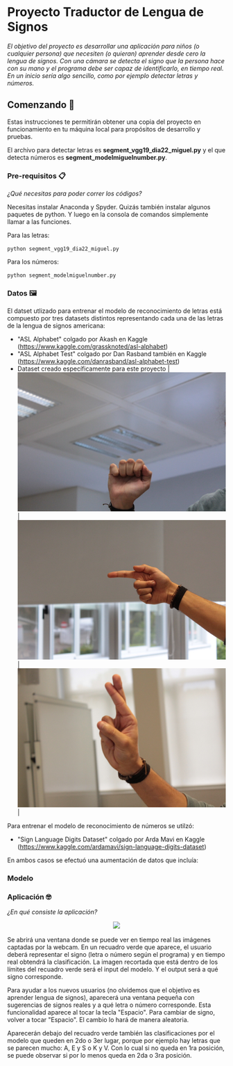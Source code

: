 # Proyecto Traductor de Lengua de Signos

_El objetivo del proyecto es desarrollar una aplicación para niños (o cualquier persona) que necesiten (o quieran) aprender desde cero la lengua de signos. Con una cámara se detecta el signo que la persona hace con su mano y el programa debe ser capaz de identificarlo, en tiempo real. En un inicio sería algo sencillo, como por ejemplo detectar letras y números._

## Comenzando 🚀

Estas instrucciones te permitirán obtener una copia del proyecto en funcionamiento en tu máquina local para propósitos de desarrollo y pruebas.

El archivo para detectar letras es **segment_vgg19_dia22_miguel.py** y el que detecta números es **segment_modelmiguelnumber.py**.


### Pre-requisitos 📋

_¿Qué necesitas para poder correr los códigos?_

Necesitas instalar Anaconda y Spyder. Quizás también instalar algunos paquetes de python. Y luego en la consola de comandos simplemente llamar a las funciones.

Para las letras:
```
python segment_vgg19_dia22_miguel.py
```

Para los números:
```
python segment_modelmiguelnumber.py
```

### Datos 🖼
El datset utlizado para entrenar el modelo de reconocimiento de letras está compuesto por tres datasets distintos representando cada una de las letras de la lengua de signos americana:
* "ASL Alphabet" colgado por Akash en Kaggle (https://www.kaggle.com/grassknoted/asl-alphabet)
* "ASL Alphabet Test" colgado por Dan Rasband también en Kaggle (https://www.kaggle.com/danrasband/asl-alphabet-test)
* Dataset creado específicamente para este proyecto 
| ![A](https://github.com/ecabestadistica/sign-language-translator-python-opencv/blob/master/IMG_0020.JPG) | ![G](https://github.com/ecabestadistica/sign-language-translator-python-opencv/blob/master/IMG_0640.JPG) | ![R](https://github.com/ecabestadistica/sign-language-translator-python-opencv/blob/master/IMG_1482.JPG) |


Para entrenar el modelo de reconocimiento de números se utilzó:
* "Sign Language Digits Dataset" colgado por Arda Mavi en Kaggle (https://www.kaggle.com/ardamavi/sign-language-digits-dataset)

En ambos casos se efectuó una aumentación de datos que incluía: 

### Modelo

### Aplicación 🤓

_¿En qué consiste la aplicación?_

<p align="center">
    <img src="elinumeros.gif", width="450">
</p>

Se abrirá una ventana donde se puede ver en tiempo real las imágenes captadas por la webcam. En un recuadro verde que aparece, el usuario deberá representar el signo (letra o número según el programa) y en tiempo real obtendrá la clasificación. La imagen recortada que está dentro de los límites del recuadro verde será el input del modelo. Y el output será a qué signo corresponde.

Para ayudar a los nuevos usuarios (no olvidemos que el objetivo es aprender lengua de signos), aparecerá una ventana pequeña con sugerencias de signos reales y a qué letra o número corresponde. Esta funcionalidad aparece al tocar la tecla "Espacio". Para cambiar de signo, volver a tocar "Espacio".
El cambio lo hará de manera aleatoria. 

Aparecerán debajo del recuadro verde también las clasificaciones por el modelo que queden en 2do o 3er lugar, porque por ejemplo hay letras que se parecen mucho: A, E y S o K y V. Con lo cual si no queda en 1ra posición, se puede observar si por lo menos queda en 2da o 3ra posición.

